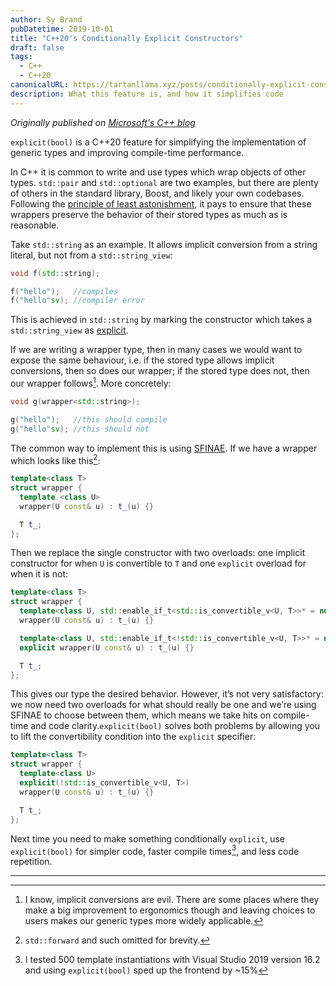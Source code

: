 ```yaml
---
author: Sy Brand
pubDatetime: 2019-10-01
title: "C++20's Conditionally Explicit Constructors"
draft: false
tags:
  - C++
  - C++20
canonicalURL: https://tartanllama.xyz/posts/conditionally-explicit-constructors
description: What this feature is, and how it simplifies code
---
```


_Originally published on [Microsoft's C++ blog](https://devblogs.microsoft.com/cppblog/c20s-conditionally-explicit-constructors/)_

`explicit(bool)` is a C++20 feature for simplifying the implementation of generic types and improving compile-time performance.

In C++ it is common to write and use types which wrap objects of other types. `std::pair` and `std::optional` are two examples, but there are plenty of others in the standard library, Boost, and likely your own codebases. Following the [principle of least astonishment](https://en.wikipedia.org/wiki/Principle_of_least_astonishment), it pays to ensure that these wrappers preserve the behavior of their stored types as much as is reasonable.

Take `std::string` as an example. It allows implicit conversion from a string literal, but not from a `std::string_view`:

```cpp
void f(std::string);

f("hello");   //compiles
f("hello"sv); //compiler error
```

This is achieved in `std::string` by marking the constructor which takes a `std::string_view` as [explicit](https://en.cppreference.com/w/cpp/language/explicit).

If we are writing a wrapper type, then in many cases we would want to expose the same behaviour, i.e. if the stored type allows implicit conversions, then so does our wrapper; if the stored type does not, then our wrapper follows[^1]. More concretely:

```cpp
void g(wrapper<std::string>);

g("hello");   //this should compile
g("hello"sv); //this should not
```

The common way to implement this is using [SFINAE](https://en.cppreference.com/w/cpp/language/sfinae.html). If we have a wrapper which looks like this[^2]:

```cpp
template<class T>
struct wrapper {
  template <class U>
  wrapper(U const& u) : t_(u) {}

  T t_;
};
```

Then we replace the single constructor with two overloads: one implicit constructor for when `U` is convertible to `T` and one `explicit` overload for when it is not:

```cpp
template<class T>
struct wrapper {
  template<class U, std::enable_if_t<std::is_convertible_v<U, T>>* = nullptr>
  wrapper(U const& u) : t_(u) {}

  template<class U, std::enable_if_t<!std::is_convertible_v<U, T>>* = nullptr>
  explicit wrapper(U const& u) : t_(u) {}

  T t_;
};
```

This gives our type the desired behavior. However, it’s not very satisfactory: we now need two overloads for what should really be one and we’re using SFINAE to choose between them, which means we take hits on compile-time and code clarity.`explicit(bool)` solves both problems by allowing you to lift the convertibility condition into the `explicit` specifier:

```cpp
template<class T>
struct wrapper {
  template<class U>
  explicit(!std::is_convertible_v<U, T>)
  wrapper(U const& u) : t_(u) {}

  T t_;
};
```

Next time you need to make something conditionally `explicit`, use `explicit(bool)` for simpler code, faster compile times[^3], and less code repetition.

---

[^1]: I know, implicit conversions are evil. There are some places where they make a big improvement to ergonomics though and leaving choices to users makes our generic types more widely applicable.

[^2]: `std::forward` and such omitted for brevity.

[^3]: I tested 500 template instantiations with Visual Studio 2019 version 16.2 and using `explicit(bool)` sped up the frontend by ~15%
